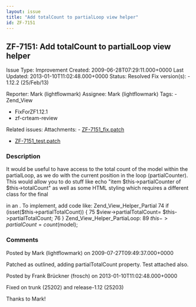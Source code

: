 ```yaml
---
layout: issue
title: "Add totalCount to partialLoop view helper"
id: ZF-7151
---
```


ZF-7151: Add totalCount to partialLoop view helper
--------------------------------------------------

 Issue Type: Improvement Created: 2009-06-28T07:29:11.000+0000 Last Updated: 2013-01-10T11:02:48.000+0000 Status: Resolved Fix version(s): - 1.12.2 (25/Feb/13)
 
 Reporter:  Mark (lightflowmark)  Assignee:  Mark (lightflowmark)  Tags: - Zend\_View
- FixForZF1.12.1
- zf-crteam-review
 
 Related issues: 
 Attachments: - [ZF-7151\_fix.patch](/issues/secure/attachment/12107/ZF-7151_fix.patch)
- [ZF-7151\_test.patch](/issues/secure/attachment/12108/ZF-7151_test.patch)
 
### Description

It would be useful to have access to the total count of the model within the partialLoop, as we do with the current position in the loop (partialCounter). This would allow you to do stuff like echo "item $this->partialCounter of $this->totalCount" as well as some HTML styling which requires a different class for the final

 in an . To implement, add code like: Zend\_View\_Helper\_Partial 74 if (isset($this->partialTotalCount)) { 75 $view->partialTotalCount= $this->partialTotalCount; 76 } Zend\_View\_Helper\_PartiaLoop: 89 $this->partialCount = count($model); 

 

### Comments

Posted by Mark (lightflowmark) on 2009-07-27T09:49:37.000+0000

Patched as outlined, adding partialTotalCount property. Test attached also.

 

 

Posted by Frank Brückner (frosch) on 2013-01-10T11:02:48.000+0000

Fixed on trunk (25202) and release-1.12 (25203)

Thanks to Mark!

 

 